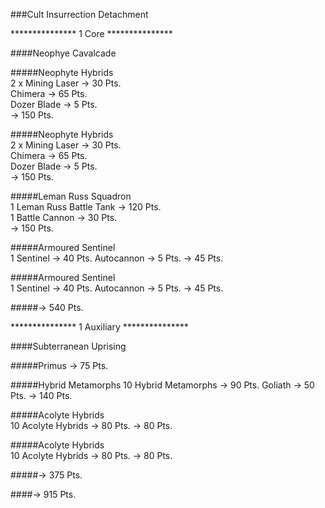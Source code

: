 ###Cult Insurrection Detachment  

*************** 1 Core ***************  

####Neophye Cavalcade

#####Neophyte Hybrids  
2 x Mining Laser -> 30 Pts.  
Chimera -> 65 Pts.  
Dozer Blade -> 5 Pts.  
-> 150 Pts.  

#####Neophyte Hybrids  
2 x Mining Laser -> 30 Pts.  
Chimera -> 65 Pts.  
Dozer Blade -> 5 Pts.  
-> 150 Pts.  

#####Leman Russ Squadron  
1 Leman Russ Battle Tank -> 120 Pts.  
1 Battle Cannon -> 30 Pts.  
-> 150 Pts.  

#####Armoured Sentinel  
1 Sentinel -> 40 Pts.
Autocannon -> 5 Pts.
-> 45 Pts.  

#####Armoured Sentinel  
1 Sentinel -> 40 Pts.
Autocannon -> 5 Pts.
-> 45 Pts.  

#####-> 540 Pts.  

*************** 1 Auxiliary ***************  

####Subterranean Uprising  

#####Primus
-> 75 Pts.

#####Hybrid Metamorphs
10 Hybrid Metamorphs -> 90 Pts.
Goliath -> 50 Pts.
-> 140 Pts.  
 
#####Acolyte Hybrids  
10 Acolyte Hybrids -> 80 Pts.
-> 80 Pts.  

#####Acolyte Hybrids  
10 Acolyte Hybrids -> 80 Pts.
-> 80 Pts.  

#####-> 375 Pts.


####-> 915 Pts.

